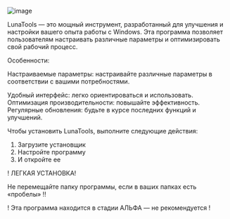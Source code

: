 ![image](https://github.com/user-attachments/assets/7660f47f-e853-43e3-909d-0eafd1c93923)

LunaTools — это мощный инструмент, разработанный для улучшения и настройки вашего опыта работы с Windows. Эта программа позволяет пользователям настраивать различные параметры и оптимизировать свой рабочий процесс.

Особенности:

Настраиваемые параметры: настраивайте различные параметры в соответствии с вашими потребностями.

Удобный интерфейс: легко ориентироваться и использовать.
Оптимизация производительности: повышайте эффективность.
Регулярные обновления: будьте в курсе последних функций и улучшений.

Чтобы установить LunaTools, выполните следующие действия:

1. Загрузите установщик
2. Настройте программу
3. И откройте ее

! ЛЕГКАЯ УСТАНОВКА!

Не перемещайте папку программы, если в ваших папках есть «пробелы» !!

! Эта программа находится в стадии АЛЬФА — не рекомендуется !

